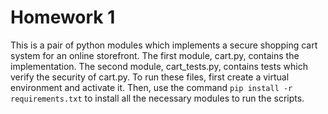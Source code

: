 # Homework 1

This is a pair of python modules which implements a secure shopping cart system for an online storefront. The first module, cart.py, contains the implementation. The second module, cart_tests.py, contains tests which verify the security of cart.py. To run these files, first create a virtual environment and activate it. Then, use the command `pip install -r requirements.txt` to install all the necessary modules to run the scripts.
